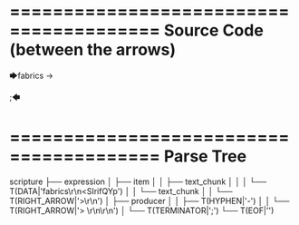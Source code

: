 ========================================
Source Code (between the arrows)
========================================

🡆fabrics
<SIrifQYp>
-> 

;🡄

========================================
Parse Tree
========================================

scripture
├── expression
│   ├── item
│   │   ├── text_chunk
│   │   │   └── T(DATA|'fabrics\r\n<SIrifQYp')
│   │   └── text_chunk
│   │       └── T(RIGHT_ARROW|'>\r\n')
│   ├── producer
│   │   ├── T(HYPHEN|'-')
│   │   └── T(RIGHT_ARROW|'> \r\n\r\n')
│   └── T(TERMINATOR|';')
└── T(EOF|'<EOF>')